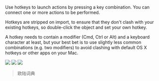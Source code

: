 Use hotkeys to launch actions by pressing a key combination. You can connect one or more actions to be performed.

Hotkeys are stripped on import, to ensure that they don't clash with your existing hotkeys, so double-click the object and set your own hotkey.

A hotkey needs to contain a modifier (Cmd, Ctrl or Alt) and a keyboard character at least, but your best bet is to use slightly less common combinations (e.g. two modifiers) to avoid clashing with default OS X hotkeys or other apps on your Mac.


![](https://img.shields.io/badge/version-v1.0-green?style=for-the-badge)
[![](https://img.shields.io/badge/download-click-blue?style=for-the-badge)](https://github.com/alanhg/alfred-workflows/raw/master/eudic-tools/Eudic%20Tools.alfredworkflow)
[![](https://img.shields.io/badge/plist-link-important?style=for-the-badge)](https://raw.githubusercontent.com/alanhg/alfred-workflows/master/eudic-tools/src/info.plist)



<!-- more -->

> 欧陆词典
